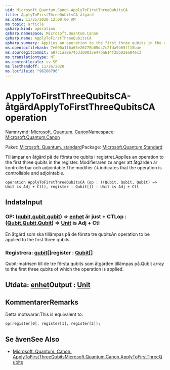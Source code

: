 ```yaml
---
uid: Microsoft.Quantum.Canon.ApplyToFirstThreeQubitsCA
title: ApplyToFirstThreeQubitsCA-åtgärd
ms.date: 11/25/2020 12:00:00 AM
ms.topic: article
qsharp.kind: operation
qsharp.namespace: Microsoft.Quantum.Canon
qsharp.name: ApplyToFirstThreeQubitsCA
qsharp.summary: Applies an operation to the first three qubits in the register. The modifier `CA` indicates that the operation is controllable and adjointable.
ms.openlocfilehash: 7e090a116a63e26278b05dc7c2fda9b65ff15bae
ms.sourcegitcommit: a87c1aa8e7453360025e47ba614f25b02ea84ec3
ms.translationtype: MT
ms.contentlocale: sv-SE
ms.lasthandoff: 11/26/2020
ms.locfileid: "96208796"
---
```

# <a name="applytofirstthreequbitsca-operation"></a><span data-ttu-id="1166d-102">ApplyToFirstThreeQubitsCA-åtgärd</span><span class="sxs-lookup"><span data-stu-id="1166d-102">ApplyToFirstThreeQubitsCA operation</span></span>

<span data-ttu-id="1166d-103">Namnrymd: [Microsoft. Quantum. Canon](xref:Microsoft.Quantum.Canon)</span><span class="sxs-lookup"><span data-stu-id="1166d-103">Namespace: [Microsoft.Quantum.Canon](xref:Microsoft.Quantum.Canon)</span></span>

<span data-ttu-id="1166d-104">Paket: [Microsoft. Quantum. standard](https://nuget.org/packages/Microsoft.Quantum.Standard)</span><span class="sxs-lookup"><span data-stu-id="1166d-104">Package: [Microsoft.Quantum.Standard](https://nuget.org/packages/Microsoft.Quantum.Standard)</span></span>


<span data-ttu-id="1166d-105">Tillämpar en åtgärd på de första tre qubits i registret.</span><span class="sxs-lookup"><span data-stu-id="1166d-105">Applies an operation to the first three qubits in the register.</span></span>
<span data-ttu-id="1166d-106">Modifieraren `CA` anger att åtgärden är kontrollerbar och adjointable.</span><span class="sxs-lookup"><span data-stu-id="1166d-106">The modifier `CA` indicates that the operation is controllable and adjointable.</span></span>

```qsharp
operation ApplyToFirstThreeQubitsCA (op : ((Qubit, Qubit, Qubit) => Unit is Adj + Ctl), register : Qubit[]) : Unit is Adj + Ctl
```


## <a name="input"></a><span data-ttu-id="1166d-107">Indata</span><span class="sxs-lookup"><span data-stu-id="1166d-107">Input</span></span>

### <a name="op--qubitqubitqubit--unit--is-adj--ctl"></a><span data-ttu-id="1166d-108">OP: ([qubit](xref:microsoft.quantum.lang-ref.qubit),[qubit](xref:microsoft.quantum.lang-ref.qubit),[qubit](xref:microsoft.quantum.lang-ref.qubit)) => [enhet](xref:microsoft.quantum.lang-ref.unit)  är just + CTL</span><span class="sxs-lookup"><span data-stu-id="1166d-108">op : ([Qubit](xref:microsoft.quantum.lang-ref.qubit),[Qubit](xref:microsoft.quantum.lang-ref.qubit),[Qubit](xref:microsoft.quantum.lang-ref.qubit)) => [Unit](xref:microsoft.quantum.lang-ref.unit)  is Adj + Ctl</span></span>

<span data-ttu-id="1166d-109">En åtgärd som ska tillämpas på de första tre qubits</span><span class="sxs-lookup"><span data-stu-id="1166d-109">An operation to be applied to the first three qubits</span></span>


### <a name="register--qubit"></a><span data-ttu-id="1166d-110">Registrera: [qubit](xref:microsoft.quantum.lang-ref.qubit)[]</span><span class="sxs-lookup"><span data-stu-id="1166d-110">register : [Qubit](xref:microsoft.quantum.lang-ref.qubit)[]</span></span>

<span data-ttu-id="1166d-111">Qubit-matrisen till de tre första qubits som åtgärden tillämpas på.</span><span class="sxs-lookup"><span data-stu-id="1166d-111">Qubit array to the first three qubits of which the operation is applied.</span></span>



## <a name="output--unit"></a><span data-ttu-id="1166d-112">Utdata: [enhet](xref:microsoft.quantum.lang-ref.unit)</span><span class="sxs-lookup"><span data-stu-id="1166d-112">Output : [Unit](xref:microsoft.quantum.lang-ref.unit)</span></span>



## <a name="remarks"></a><span data-ttu-id="1166d-113">Kommentarer</span><span class="sxs-lookup"><span data-stu-id="1166d-113">Remarks</span></span>

<span data-ttu-id="1166d-114">Detta motsvarar:</span><span class="sxs-lookup"><span data-stu-id="1166d-114">This is equivalent to:</span></span>

```qsharp
op(register[0], register[1], register[2]);
```

## <a name="see-also"></a><span data-ttu-id="1166d-115">Se även</span><span class="sxs-lookup"><span data-stu-id="1166d-115">See Also</span></span>

- [<span data-ttu-id="1166d-116">Microsoft. Quantum. Canon. ApplyToFirstThreeQubits</span><span class="sxs-lookup"><span data-stu-id="1166d-116">Microsoft.Quantum.Canon.ApplyToFirstThreeQubits</span></span>](xref:Microsoft.Quantum.Canon.ApplyToFirstThreeQubits)